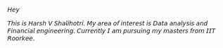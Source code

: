 𝘏𝘦𝘺

𝘛𝘩𝘪𝘴 𝘪𝘴 𝘏𝘢𝘳𝘴𝘩 𝘝 𝘚𝘩𝘢𝘭𝘪𝘩𝘰𝘵𝘳𝘪.
𝘔𝘺 𝘢𝘳𝘦𝘢 𝘰𝘧 𝘪𝘯𝘵𝘦𝘳𝘦𝘴𝘵 𝘪𝘴 𝘋𝘢𝘵𝘢 𝘢𝘯𝘢𝘭𝘺𝘴𝘪𝘴 𝘢𝘯𝘥 𝘍𝘪𝘯𝘢𝘯𝘤𝘪𝘢𝘭 𝘦𝘯𝘨𝘪𝘯𝘦𝘦𝘳𝘪𝘯𝘨. 𝘊𝘶𝘳𝘳𝘦𝘯𝘵𝘭𝘺 𝘐 𝘢𝘮 𝘱𝘶𝘳𝘴𝘶𝘪𝘯𝘨 𝘮𝘺 𝘮𝘢𝘴𝘵𝘦𝘳𝘴 𝘧𝘳𝘰𝘮 𝘐𝘐𝘛 𝘙𝘰𝘰𝘳𝘬𝘦𝘦.
<!--
**Shalihotri/Shalihotri** is a ✨ _special_ ✨ repository because its `README.md` (this file) appears on your GitHub profile.

Here are some ideas to get you started:

- 🔭 I’m currently working on ...
- 🌱 I’m currently learning ...
- 👯 I’m looking to collaborate on ...
- 🤔 I’m looking for help with ...
- 💬 Ask me about ...
- 📫 How to reach me: ...
- 😄 Pronouns: ...
- ⚡ Fun fact: ...
-->
